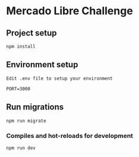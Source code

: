 # Mercado Libre Challenge

## Project setup
```
npm install
```

## Environment setup
```
Edit .env file to setup your environment

PORT=3000
```

## Run migrations
```
npm run migrate
```

### Compiles and hot-reloads for development
```
npm run dev
```
